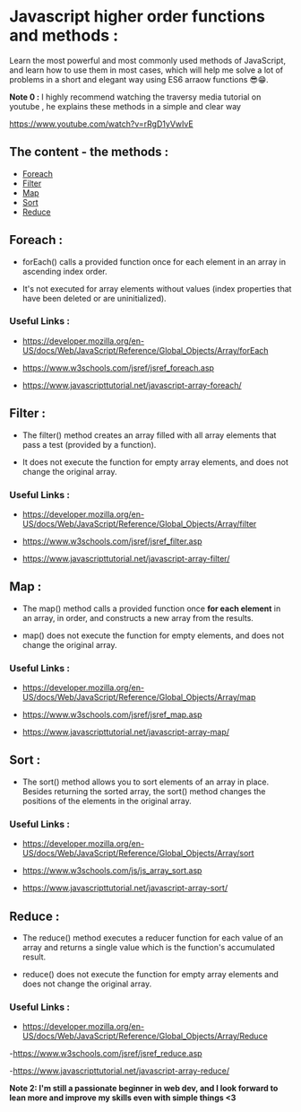 # Javascript higher order functions and methods : 

Learn the most powerful and most commonly used methods of JavaScript, and learn how to use them in most cases, which will help me solve a lot of problems in a short and elegant way using ES6 arraow functions 😎😁.

**Note 0 :** I highly recommend watching the traversy media tutorial on youtube , he explains these methods in a simple and clear way

https://www.youtube.com/watch?v=rRgD1yVwIvE

## The content - the methods :

- [Foreach](#Foreach)
- [Filter](#Filter)
- [Map](#Map)
- [Sort](#Sort)
- [Reduce](#Reduce)

## Foreach : 
- forEach() calls a provided function once for each element in an array in ascending index order.

- It's not executed for array elements without values (index properties that have been deleted or are uninitialized).



### Useful Links : 
- https://developer.mozilla.org/en-US/docs/Web/JavaScript/Reference/Global_Objects/Array/forEach

- https://www.w3schools.com/jsref/jsref_foreach.asp

- https://www.javascripttutorial.net/javascript-array-foreach/



## Filter : 
- The filter() method creates an array filled with all array elements that pass a test (provided by a function).

- It does not execute the function for empty array elements, and does not change the original array.


### Useful Links : 
- https://developer.mozilla.org/en-US/docs/Web/JavaScript/Reference/Global_Objects/Array/filter

- https://www.w3schools.com/jsref/jsref_filter.asp

- https://www.javascripttutorial.net/javascript-array-filter/



## Map : 
- The map() method calls a provided function once **for each element** in an array, in order, and constructs a new array from the results.

- map() does not execute the function for empty elements, and does not change the original array.


### Useful Links : 
- https://developer.mozilla.org/en-US/docs/Web/JavaScript/Reference/Global_Objects/Array/map

- https://www.w3schools.com/jsref/jsref_map.asp

- https://www.javascripttutorial.net/javascript-array-map/

## Sort : 
- The sort() method allows you to sort elements of an array in place. Besides returning the sorted array, the sort() method changes the positions of the elements in the original array. 


### Useful Links : 
- https://developer.mozilla.org/en-US/docs/Web/JavaScript/Reference/Global_Objects/Array/sort

- https://www.w3schools.com/js/js_array_sort.asp

- https://www.javascripttutorial.net/javascript-array-sort/



## Reduce : 
- The reduce() method executes a reducer function for each value of an array  and returns a single value which is the function's accumulated result.

- reduce() does not execute the function for empty array elements and does not change the original array.

### Useful Links : 
- https://developer.mozilla.org/en-US/docs/Web/JavaScript/Reference/Global_Objects/Array/Reduce

-https://www.w3schools.com/jsref/jsref_reduce.asp

-https://www.javascripttutorial.net/javascript-array-reduce/




**Note 2: I'm still a passionate beginner in web dev, and I look forward to lean more and improve my skills even with simple things <3**
